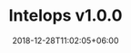 ---
title: "Intelops v1.0.0"
date: 2018-12-28T11:02:05+06:00
description: "this is meta description"
version : "1.0.0"
---